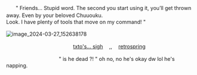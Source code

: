 ㅤㅤ" Friends… Stupid word. The second you start using it, you’ll get thrown away. Even by your beloved Chuuouku.
 ㅤㅤㅤㅤㅤㅤㅤㅤㅤㅤㅤㅤㅤㅤㅤㅤLook. I have plenty of tools that move on my command! " 


 ![image_2024-03-27_152638178](https://github.com/akunerindo/akunerindo/assets/108711918/0e4e13cd-57f3-4eaa-a402-01b7a22820a2)
ㅤㅤㅤㅤ ㅤㅤ

ㅤㅤㅤㅤㅤㅤㅤㅤㅤㅤㅤㅤㅤㅤ[txto's... sigh]([[https://sntry.cc/rindouu](https://txto.eu.org/donghazs)])  ㅤ,, ㅤ[retrospring](https://retrospring.net@rinchan777)

ㅤㅤㅤㅤㅤㅤㅤㅤㅤㅤㅤ" is he dead ?! " oh no, no he's okay dw lol he's napping.
<!--
**akunerindo/akunerindo** is a ✨ _special_ ✨ repository because its `README.md` (this file) appears on your GitHub profile.




-->
